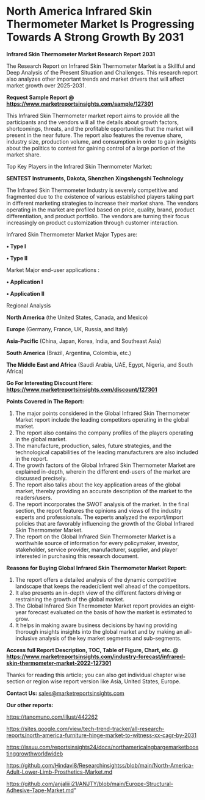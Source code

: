 # North America Infrared Skin Thermometer Market Is Progressing Towards A Strong Growth By 2031

<strong>Infrared Skin Thermometer Market Research Report 2031</strong>

The Research Report on Infrared Skin Thermometer Market is a Skillful and Deep Analysis of the Present Situation and Challenges. This research report also analyzes other important trends and market drivers that will affect market growth over 2025-2031.

<strong>Request Sample Report @ <a href=https://www.marketreportsinsights.com/sample/127301>https://www.marketreportsinsights.com/sample/127301</a></strong>

This Infrared Skin Thermometer market report aims to provide all the participants and the vendors will all the details about growth factors, shortcomings, threats, and the profitable opportunities that the market will present in the near future. The report also features the revenue share, industry size, production volume, and consumption in order to gain insights about the politics to contest for gaining control of a large portion of the market share.

Top Key Players in the Infrared Skin Thermometer Market:

<strong>SENTEST Instruments, Dakota, Shenzhen Xingshengshi Technology</strong>

The Infrared Skin Thermometer Industry is severely competitive and fragmented due to the existence of various established players taking part in different marketing strategies to increase their market share. The vendors operating in the market are profiled based on price, quality, brand, product differentiation, and product portfolio. The vendors are turning their focus increasingly on product customization through customer interaction.

Infrared Skin Thermometer Market Major Types are:

<strong>• Type I

• Type II</strong>

Market Major end-user applications :

<strong>• Application I

• Application II</strong>

Regional Analysis

</u><strong><b>North America</b></strong> (the United States, Canada, and Mexico)

<strong><b>Europe </b></strong>(Germany, France, UK, Russia, and Italy)

<strong><b>Asia-Pacific</b></strong> (China, Japan, Korea, India, and Southeast Asia)

<strong><b>South America</b></strong> (Brazil, Argentina, Colombia, etc.)

<strong><b>The Middle East and Africa</b></strong> (Saudi Arabia, UAE, Egypt, Nigeria, and South Africa)

<strong>Go For Interesting Discount Here: <a href=https://www.marketreportsinsights.com/discount/127301>https://www.marketreportsinsights.com/discount/127301</a></strong>

<strong>Points Covered in The Report:</strong>
<ol>
  <li>The major points considered in the Global Infrared Skin Thermometer Market report include the leading competitors operating in the global market.</li>
  <li>The report also contains the company profiles of the players operating in the global market.</li>
  <li>The manufacture, production, sales, future strategies, and the technological capabilities of the leading manufacturers are also included in the report.</li>
  <li>The growth factors of the Global Infrared Skin Thermometer Market are explained in-depth, wherein the different end-users of the market are discussed precisely.</li>
  <li>The report also talks about the key application areas of the global market, thereby providing an accurate description of the market to the readers/users.</li>
  <li>The report incorporates the SWOT analysis of the market. In the final section, the report features the opinions and views of the industry experts and professionals. The experts analyzed the export/import policies that are favorably influencing the growth of the Global Infrared Skin Thermometer Market.</li>
  <li>The report on the Global Infrared Skin Thermometer Market is a worthwhile source of information for every policymaker, investor, stakeholder, service provider, manufacturer, supplier, and player interested in purchasing this research document.</li>
</ol>
<strong>Reasons for Buying Global Infrared Skin Thermometer Market Report:</strong>

<ol>
  <li>The report offers a detailed analysis of the dynamic competitive landscape that keeps the reader/client well ahead of the competitors.</li>
  <li>It also presents an in-depth view of the different factors driving or restraining the growth of the global market.</li>
  <li>The Global Infrared Skin Thermometer Market report provides an eight-year forecast evaluated on the basis of how the market is estimated to grow.</li>
  <li>It helps in making aware business decisions by having providing thorough insights insights into the global market and by making an all-inclusive analysis of the key market segments and sub-segments.</li>
</ol>
<strong>Access full Report Description, TOC, Table of Figure, Chart, etc. @ <a href=https://www.marketreportsinsights.com/industry-forecast/infrared-skin-thermometer-market-2022-127301>https://www.marketreportsinsights.com/industry-forecast/infrared-skin-thermometer-market-2022-127301</a></strong>


Thanks for reading this article; you can also get individual chapter wise section or region wise report version like Asia, United States, Europe.

<strong>Contact Us:</strong>
sales@marketreportsinsights.com

<strong>Our other reports:</strong>

<a href=https://tanomuno.com/illust/442262>https://tanomuno.com/illust/442262</a>

<a href=https://sites.google.com/view/tech-trend-tracker/all-research-reports/north-america-furniture-hinge-market-to-witness-xx-cagr-by-2031>https://sites.google.com/view/tech-trend-tracker/all-research-reports/north-america-furniture-hinge-market-to-witness-xx-cagr-by-2031</a>

<a href=https://issuu.com/reportsinsights24/docs/northamericalngbargemarketboostinggrowthworldwideb>https://issuu.com/reportsinsights24/docs/northamericalngbargemarketboostinggrowthworldwideb</a>

<a href=https://github.com/Hindavi8/Researchinsightss/blob/main/North-America-Adult-Lower-Limb-Prosthetics-Market.md>https://github.com/Hindavi8/Researchinsightss/blob/main/North-America-Adult-Lower-Limb-Prosthetics-Market.md</a>

<a href=https://github.com/anjaliiii21/ANJTY/blob/main/Europe-Structural-Adhesive-Tape-Market.md>https://github.com/anjaliiii21/ANJTY/blob/main/Europe-Structural-Adhesive-Tape-Market.md</a>"
